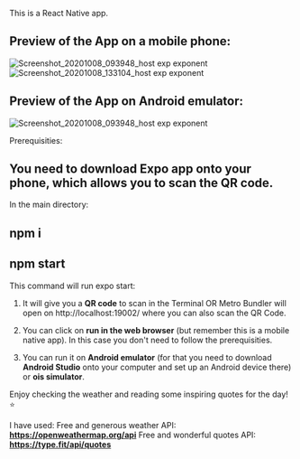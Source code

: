 This is a React Native app.

## Preview of the App on a mobile phone: 

![Screenshot_20201008_093948_host exp exponent](https://user-images.githubusercontent.com/35815182/95452949-58724800-096a-11eb-97d1-6e701036a84d.jpg) ![Screenshot_20201008_133104_host exp exponent](https://user-images.githubusercontent.com/35815182/95453185-af781d00-096a-11eb-8512-f4c9becdb0bc.jpg)

## Preview of the App on Android emulator:

![Screenshot_20201008_093948_host exp exponent](https://user-images.githubusercontent.com/35815182/95453735-af2c5180-096b-11eb-8f19-73310087d2f0.png)


Prerequisities:
## You need to download Expo app onto your phone, which allows you to scan the QR code. 

In the main directory:

## npm i
## npm start

This command will run expo start:

1. It will give you a **QR code** to scan in the Terminal OR Metro Bundler will open on http://localhost:19002/ where you can also scan the QR Code.

2. You can click on **run in the web browser** (but remember this is a mobile native app). 
In this case you don't need to follow the prerequisities. 

3. You can run it on **Android emulator** (for that you need to download **Android Studio** onto your computer and set up an Android device there) or **ois simulator**.

Enjoy checking the weather and reading some inspiring quotes for the day! ⭐️

I have used: 
Free and generous weather API: **https://openweathermap.org/api** 
Free and wonderful quotes API: **https://type.fit/api/quotes**



